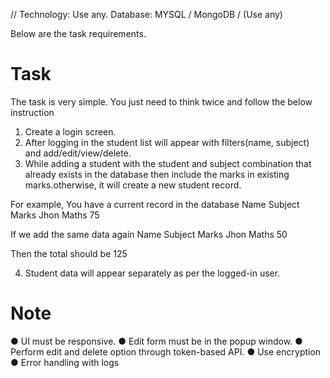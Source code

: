//
Technology: Use any.
Database: MYSQL / MongoDB / (Use any)

Below are the task requirements.

# Task

The task is very simple. You just need to think twice and follow the below instruction

1. Create a login screen.
2. After logging in the student list will appear with filters(name, subject) and add/edit/view/delete.
3. While adding a student with the student and subject combination that already exists in the database then include the marks in existing marks.otherwise, it will create a new student record.

For example, You have a current record in the database
    Name    Subject     Marks
    Jhon    Maths       75

If we add the same data again
    Name    Subject     Marks
    Jhon    Maths          50

Then the total should be 125

4. Student data will appear separately as per the logged-in user.

# Note

● UI must be responsive.
● Edit form must be in the popup window.
● Perform edit and delete option through token-based API.
● Use encryption
● Error handling with logs

